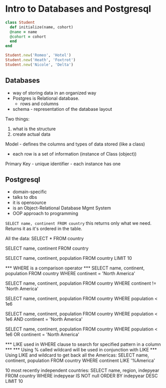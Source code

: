 # Intro to Databases and Postgresql

```ruby
class Student 
  def initialize(name, cohort)
  @name = name
  @cohort = cohort
  end
end

Student.new('Romeo', 'Hotel')
Student.new('Heath', 'Foxtrot')
Student.new('Nicole', 'Delta')
```

## Databases
- way of storing data in an organized way
- Postgres is Relational database.  
  - rows and columns
- schema - representation of the database layout

Two things:
1. what is the structure
2. create actual data

Model - defines the columns and types of data stored (like a class)
  - each row is a set of information (instance of Class (object))

Primary Key - unique identifier - each instance has one

## Postgresql

- domain-specific
- talks to dbs
- it is opensource
- is an Object-Relational Database Mgmt System
- OOP approach to programming


`SELECT name, continent FROM country`  this returns only what we need. Returns it as it's ordered in the table. 


All the data: SELECT * FROM country

SELECT name, continent
FROM country

SELECT name, continent, population
FROM country
LIMIT 10

*** WHERE is a comparison operator ***
SELECT name, continent, population
FROM country
WHERE continent = 'North America'

SELECT name, continent, population
FROM country
WHERE continent != 'North America'

SELECT name, continent, population
FROM country
WHERE population < 1e6

SELECT name, continent, population
FROM country
WHERE population < 1e6
AND continent = 'North America'

SELECT name, continent, population
FROM country
WHERE population < 1e6
OR continent = 'North America'

*** LIKE used in WHERE clause to search for specified pattern in a column ***
*** Using % called wildcard will be used in conjunction with LIKE ***
Using LIKE and wildcard to get back all the Americas:
SELECT name, continent, population
FROM country
WHERE continent LIKE '%America'

10 most recently independent countries:
SELECT name, region, indepyear
FROM country
WHERE indepyear IS NOT null
ORDER BY indepyear DESC
LIMIT 10

